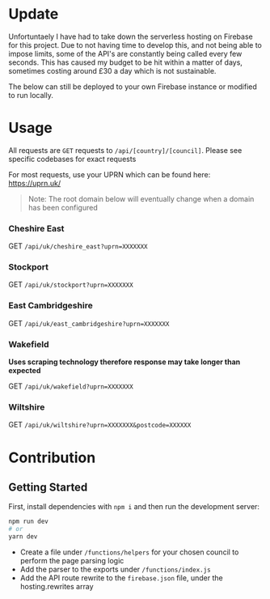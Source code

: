 # Update

Unfortuntaely I have had to take down the serverless hosting on Firebase for this project.  Due to not having time to develop this, and not being able to impose limits, some of the API's are constantly being called every few seconds.
This has caused my budget to be hit within a matter of days, sometimes costing around £30 a day which is not sustainable.

The below can still be deployed to your own Firebase instance or modified to run locally.


# Usage

All requests are `GET` requests to `/api/[country]/[council]`.  Please see specific codebases for exact requests

For most requests, use your UPRN which can be found here: https://uprn.uk/

> Note: The root domain below will eventually change when a domain has been configured

### Cheshire East
GET `/api/uk/cheshire_east?uprn=XXXXXXX`

### Stockport
GET `/api/uk/stockport?uprn=XXXXXXX`

### East Cambridgeshire
GET `/api/uk/east_cambridgeshire?uprn=XXXXXXX`

### Wakefield 
__Uses scraping technology therefore response may take longer than expected__

GET `/api/uk/wakefield?uprn=XXXXXXX`

### Wiltshire

GET `/api/uk/wiltshire?uprn=XXXXXXX&postcode=XXXXXX`


# Contribution

## Getting Started

First, install dependencies with `npm i` and then run the development server:

```bash
npm run dev
# or
yarn dev
```

- Create a file under `/functions/helpers` for your chosen council to perform the page parsing logic
- Add the parser to the exports under `/functions/index.js`
- Add the API route rewrite to the `firebase.json` file, under the hosting.rewrites array
